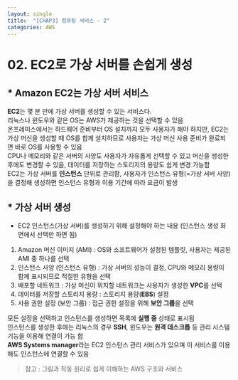 ```yaml
---
layout: single
title:  "[CHAP3] 컴퓨팅 서비스 - 2"
categories: AWS
---
```


# 02. EC2로 가상 서버를 손쉽게 생성

## * Amazon EC2는 가상 서버 서비스

**EC2**는 몇 분 만에 가상 서버를 생성할 수 있는 서비스다.  
리눅스나 윈도우와 같은 OS는 AWS가 제공하는 것을 선택할 수 있음  
온프레미스에서는 하드웨어 준비부터 OS 설치까지 모두 사용자가 해야 하지만, EC2는 가상 머신을 생성할 때 OS를 함께 설치하므로 사용자는 가상 머신 사용 준비가 완료되면 바로 OS를 사용할 수 있음  
CPU나 메모리와 같은 서버의 사양도 사용자가 자유롭게 선택할 수 있고 머신을 생성한 후에도 변경할 수 있음, 데이터를 저장하는 스토리지의 용량도 쉽게 변경 가능함  
EC2는 가상 서버를 **인스턴스** 단위로 관리함, 사용자가 인스턴스 유형(=가상 서버 사양)을 결정해 생성하면 인스턴스 유형과 이용 기간에 따라 요금이 발생  


## * 가상 서버 생성

* EC2 인스턴스(가상 서버)를 생성하기 위해 설정해야 하는 내용 (인스턴스 생성 화면에서 선택만 하면 됨)
1. Amazon 머신 이미지 (AMI) : OS와 소프트웨어가 설정된 템플릿, 사용자는 제공된 AMI 중 하나를 선택
2. 인스턴스 사양 (인스턴스 유형) : 가상 서버의 성능이 결정, CPU와 메모리 용량이 함께 표시되므로 적절한 유형을 선택
3. 배포할 네트워크 : 가상 머신이 위치할 네트워크는 사용자가 생성한 **VPC**를 선택
4. 데이터를 저장할 스토리지 용량 : 스토리지 용량(**EBS**) 설정
5. 사용 권한 설정 (보안 그룹) : 접근 권한 설정을 위해 **보안 그룹**을 선택

모든 설정을 선택하고 인스턴스를 생성하면 목록에 **실행 중** 상태로 표시됨  
인스턴스를 생성한 후에는 리눅스의 경우 **SSH**, 윈도우는 **원격 데스크톱** 등 관리 시스템 기능을 이용해 연결이 가능 함  
**AWS Systems manager**라는 EC2 인스턴스 관리 서비스가 있으며 이 서비스를 이용해도 인스턴스에 연결할 수 있음



> 참고 : 그림과 작동 원리로 쉽게 이해하는 AWS 구조와 서비스